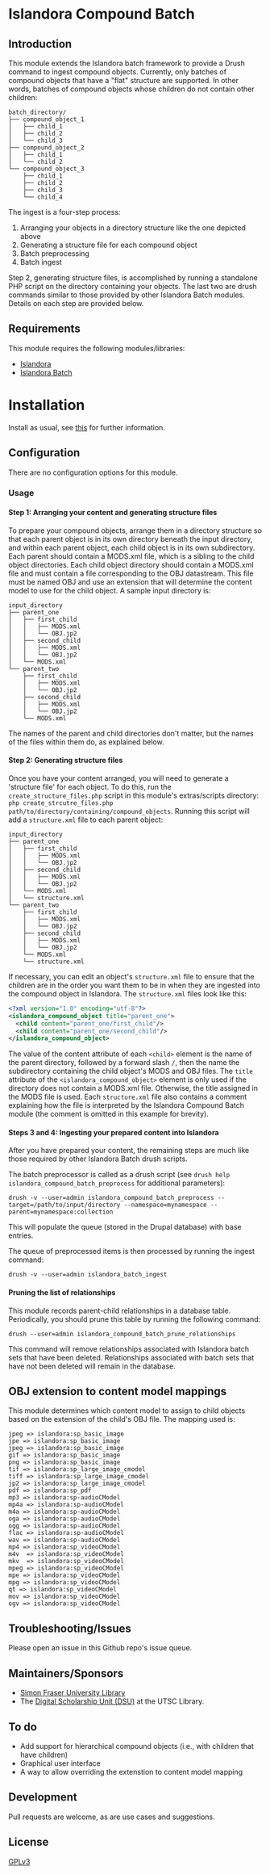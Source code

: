 # Islandora Compound Batch

## Introduction

This module extends the Islandora batch framework to provide a Drush command to ingest compound objects. Currently, only batches of compound objects that have a "flat" structure are supported. In other words, batches of compound objects whose children do not contain other children:

```
batch_directory/
├── compound_object_1
│   ├── child_1
│   ├── child_2
│   └── child_3
├── compound_object_2
│   ├── child_1
│   └── child_2
└── compound_object_3
    ├── child_1
    ├── child_2
    ├── child_3
    └── child_4
```

The ingest is a four-step process:

1. Arranging your objects in a directory structure like the one depicted above
2. Generating a structure file for each compound object
3. Batch preprocessing
4. Batch ingest

Step 2, generating structure files, is accomplished by running a standalone PHP script on the directory containing your objects. The last two are drush commands similar to those provided by other Islandora Batch modules. Details on each step are provided below.

## Requirements

This module requires the following modules/libraries:

* [Islandora](https://github.com/islandora/islandora)
* [Islandora Batch](https://github.com/Islandora/islandora_batch)

# Installation

Install as usual, see [this](https://drupal.org/documentation/install/modules-themes/modules-7) for further information.

## Configuration

There are no configuration options for this module.

### Usage

#### Step 1: Arranging your content and generating structure files

To prepare your compound objects, arrange them in a directory structure so that each parent object is in its own directory beneath the input directory, and within each parent object, each child object is in its own subdirectory. Each parent should contain a MODS.xml file, which is a sibling to the child object directories. Each child object directory should contain a MODS.xml file and must contain a file corresponding to the OBJ datastream. This file must be named OBJ and use an extension that will determine the content model to use for the child object. A sample input directory is:

```
input_directory
├── parent_one
│   ├── first_child
│   │   ├── MODS.xml
│   │   └── OBJ.jp2
│   ├── second_child
│   │   ├── MODS.xml
│   │   └── OBJ.jp2
│   └── MODS.xml
└── parent_two
    ├── first_child
    │   ├── MODS.xml
    │   └── OBJ.jp2
    ├── second_child
    │   ├── MODS.xml
    │   └── OBJ.jp2
    └── MODS.xml
```
The names of the parent and child directories don't matter, but the names of the files within them do, as explained below.

#### Step 2: Generating structure files

Once you have your content arranged, you will need to generate a 'structure file' for each object. To do this, run the `create_structure_files.php` script in this module's extras/scripts directory: `php create_strcutre_files.php path/to/directory/containing/compound_objects`. Running this script will add a `structure.xml` file to each parent object:

```
input_directory
├── parent_one
│   ├── first_child
│   │   ├── MODS.xml
│   │   └── OBJ.jp2
│   ├── second_child
│   │   ├── MODS.xml
│   │   └── OBJ.jp2
│   └── MODS.xml
│   └── structure.xml
└── parent_two
    ├── first_child
    │   ├── MODS.xml
    │   └── OBJ.jp2
    ├── second_child
    │   ├── MODS.xml
    │   └── OBJ.jp2
    └── MODS.xml
    └── structure.xml
```

If necessary, you can edit an object's `structure.xml` file to ensure that the children are in the order you want them to be in when they are ingested into the compound object in Islandora. The `structure.xml` files look like this:

```xml
<?xml version="1.0" encoding="utf-8"?>
<islandora_compound_object title="parent_one">
  <child content="parent_one/first_child"/>
  <child content="parent_one/second_child"/>
</islandora_compound_object>
```

The value of the content attribute of each `<child>` element is the name of the parent directory, followed by a forward slash `/`, then the name the subdirectory containing the child object's MODS and OBJ files. The `title` attribute of the `<islandora_compound_object>` element is only used if the directory does not contain a MODS.xml file. Otherwise, the title assigned in the MODS file is used.  Each `structure.xml` file also contains a comment explaining how the file is interpreted by the Islandora Compound Batch module (the comment is omitted in this example for brevity).

#### Steps 3 and 4: Ingesting your prepared content into Islandora

After you have prepared your content, the remaining steps are much like those required by other Islandora Batch drush scripts.

The batch preprocessor is called as a drush script (see `drush help islandora_compound_batch_preprocess` for additional parameters):

`drush -v --user=admin islandora_compound_batch_preprocess --target=/path/to/input/directory --namespace=mynamespace --parent=mynamespace:collection`

This will populate the queue (stored in the Drupal database) with base entries.

The queue of preprocessed items is then processed by running the ingest command:

`drush -v --user=admin islandora_batch_ingest`

#### Pruning the list of relationships

This module records parent-child relationships in a database table. Periodically, you should prune this table by running the following command:

`drush --user=admin islandora_compound_batch_prune_relationships`

This command will remove relationships associated with Islandora batch sets that have been deleted. Relationships associated with batch sets that have not been deleted will remain in the database.

## OBJ extension to content model mappings

This module determines which content model to assign to child objects based on the extension of the child's OBJ file. The mapping used is:

```
jpeg => islandora:sp_basic_image
jpe => islandora:sp_basic_image
jpeg => islandora:sp_basic_image
gif => islandora:sp_basic_image
png => islandora:sp_basic_image
tif => islandora:sp_large_image_cmodel
tiff => islandora:sp_large_image_cmodel
jp2 => islandora:sp_large_image_cmodel
pdf => islandora:sp_pdf
mp3 => islandora:sp-audioCModel
mp4a => islandora:sp-audioCModel
m4a => islandora:sp-audioCModel
oga => islandora:sp-audioCModel
ogg => islandora:sp-audioCModel
flac => islandora:sp-audioCModel
wav => islandora:sp-audioCModel
mp4 => islandora:sp_videoCModel
m4v  => islandora:sp_videoCModel
mkv  => islandora:sp_videoCModel
mpeg => islandora:sp_videoCModel
mpe => islandora:sp_videoCModel
mpg => islandora:sp_videoCModel
qt => islandora:sp_videoCModel
mov => islandora:sp_videoCModel
ogv => islandora:sp_videoCModel
```

## Troubleshooting/Issues

Please open an issue in this Github repo's issue queue.

## Maintainers/Sponsors

* [Simon Fraser University Library](http://www.lib.sfu.ca/)
* The [Digital Scholarship Unit (DSU)](https://www.utsc.utoronto.ca/digitalscholarship/)
at the UTSC Library.


## To do

* Add support for hierarchical compound objects (i.e., with children that have children)
* Graphical user interface
* A way to allow overriding the extenstion to content model mapping

## Development

Pull requests are welcome, as are use cases and suggestions.

## License

[GPLv3](http://www.gnu.org/licenses/gpl-3.0.txt)
